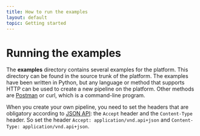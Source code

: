 ```yaml
---
title: How to run the examples
layout: default
topic: Getting started
---
```

<!--
   Licensed to the Apache Software Foundation (ASF) under one or more
   contributor license agreements.  See the NOTICE file distributed with
   this work for additional information regarding copyright ownership.
   The ASF licenses this file to You under the Apache License, Version 2.0
   (the "License"); you may not use this file except in compliance with
   the License.  You may obtain a copy of the License at

       http://www.apache.org/licenses/LICENSE-2.0

   Unless required by applicable law or agreed to in writing, software
   distributed under the License is distributed on an "AS IS" BASIS,
   WITHOUT WARRANTIES OR CONDITIONS OF ANY KIND, either express or implied.
   See the License for the specific language governing permissions and
   limitations under the License.
-->

# Running the examples

The **examples** directory contains several examples for the platform. This directory can be found in the source trunk of the platform. The examples have been written in Python,
but any language or method that supports HTTP can be used to create a new pipeline on the platform. Other methods are [Postman](https://www.getpostman.com) or curl, which is a command-line program.

When you create your own pipeline, you need to set the headers that are obligatory according to [JSON API](http://jsonapi.org/): the `Accept` header and the `Content-Type` header.
So set the header `Accept: application/vnd.api+json` and `Content-Type: application/vnd.api+json`.